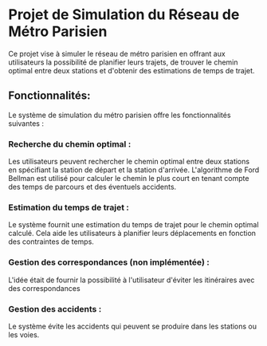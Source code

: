 # Projet de Simulation du Réseau de Métro Parisien
Ce projet vise à simuler le réseau de métro parisien en offrant aux utilisateurs la possibilité de planifier leurs trajets, 
de trouver le chemin optimal entre deux stations et d'obtenir des estimations de temps de trajet.

## Fonctionnalités:
Le système de simulation du métro parisien offre les fonctionnalités suivantes :

### Recherche du chemin optimal : 

Les utilisateurs peuvent rechercher le chemin optimal entre deux stations en spécifiant 
la station de départ et la station d'arrivée. L'algorithme de Ford Bellman est utilisé pour calculer le chemin le plus 
court en tenant compte des temps de parcours et des éventuels accidents.

### Estimation du temps de trajet :

Le système fournit une estimation du temps de trajet pour le chemin optimal calculé. 
Cela aide les utilisateurs à planifier leurs déplacements en fonction des contraintes de temps.

### Gestion des correspondances (non implémentée) :

L'idée était de fournir la possibilité à l'utilisateur d'éviter les itinéraires 
avec des correspondances

### Gestion des accidents : 

Le système évite les accidents qui peuvent se produire dans les stations ou les voies. 
